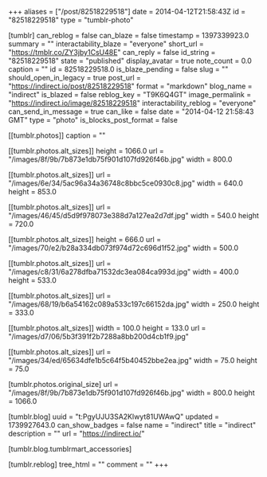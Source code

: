 +++
aliases = ["/post/82518229518"]
date = 2014-04-12T21:58:43Z
id = "82518229518"
type = "tumblr-photo"

[tumblr]
can_reblog = false
can_blaze = false
timestamp = 1397339923.0
summary = ""
interactability_blaze = "everyone"
short_url = "https://tmblr.co/ZY3jby1CsU48E"
can_reply = false
id_string = "82518229518"
state = "published"
display_avatar = true
note_count = 0.0
caption = ""
id = 82518229518.0
is_blaze_pending = false
slug = ""
should_open_in_legacy = true
post_url = "https://indirect.io/post/82518229518"
format = "markdown"
blog_name = "indirect"
is_blazed = false
reblog_key = "T9K6Q4GT"
image_permalink = "https://indirect.io/image/82518229518"
interactability_reblog = "everyone"
can_send_in_message = true
can_like = false
date = "2014-04-12 21:58:43 GMT"
type = "photo"
is_blocks_post_format = false

[[tumblr.photos]]
caption = ""

[[tumblr.photos.alt_sizes]]
height = 1066.0
url = "/images/8f/9b/7b873e1db75f901d107fd926f46b.jpg"
width = 800.0

[[tumblr.photos.alt_sizes]]
url = "/images/6e/34/5ac96a34a36748c8bbc5ce0930c8.jpg"
width = 640.0
height = 853.0

[[tumblr.photos.alt_sizes]]
url = "/images/46/45/d5d9f978073e388d7a127ea2d7df.jpg"
width = 540.0
height = 720.0

[[tumblr.photos.alt_sizes]]
height = 666.0
url = "/images/70/e2/b28a334db073f974d72c696d1f52.jpg"
width = 500.0

[[tumblr.photos.alt_sizes]]
url = "/images/c8/31/6a278dfba71532dc3ea084ca993d.jpg"
width = 400.0
height = 533.0

[[tumblr.photos.alt_sizes]]
url = "/images/68/19/b6a54162c089a533c197c66152da.jpg"
width = 250.0
height = 333.0

[[tumblr.photos.alt_sizes]]
width = 100.0
height = 133.0
url = "/images/d7/06/5b3f391f2b7288a8bb200d4cb1f9.jpg"

[[tumblr.photos.alt_sizes]]
url = "/images/34/ed/65634dfe1b5c64f5b40452bbe2ea.jpg"
width = 75.0
height = 75.0

[tumblr.photos.original_size]
url = "/images/8f/9b/7b873e1db75f901d107fd926f46b.jpg"
width = 800.0
height = 1066.0

[tumblr.blog]
uuid = "t:PgyUJU3SA2Klwyt81UWAwQ"
updated = 1739927643.0
can_show_badges = false
name = "indirect"
title = "indirect"
description = ""
url = "https://indirect.io/"

[tumblr.blog.tumblrmart_accessories]

[tumblr.reblog]
tree_html = ""
comment = ""
+++
